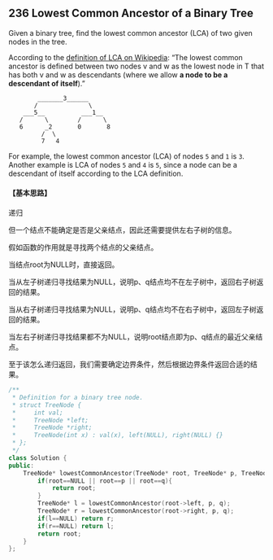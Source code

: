## 236 Lowest Common Ancestor of a Binary Tree

Given a binary tree, find the lowest common ancestor (LCA) of two given nodes in the tree.

According to the [definition of LCA on Wikipedia](https://en.wikipedia.org/wiki/Lowest_common_ancestor): “The lowest common ancestor is defined between two nodes v and w as the lowest node in T that has both v and w as descendants (where we allow **a node to be a descendant of itself**).”

```
        _______3______
       /              \
    ___5__          ___1__
   /      \        /      \
   6      _2       0       8
         /  \
         7   4

```

For example, the lowest common ancestor (LCA) of nodes `5` and `1` is `3`. Another example is LCA of nodes `5` and `4` is `5`, since a node can be a descendant of itself according to the LCA definition.

#### 【基本思路】

递归 

但一个结点不能确定是否是父亲结点，因此还需要提供左右子树的信息。

假如函数的作用就是寻找两个结点的父亲结点。

当结点root为NULL时，直接返回。

当从左子树递归寻找结果为NULL，说明p、q结点均不在左子树中，返回右子树返回的结果。

当从右子树递归寻找结果为NULL，说明p、q结点均不在右子树中，返回左子树返回的结果。

当左右子树递归寻找结果都不为NULL，说明root结点即为p、q结点的最近父亲结点。

至于该怎么递归返回，我们需要确定边界条件，然后根据边界条件返回合适的结果。

```c++
/**
 * Definition for a binary tree node.
 * struct TreeNode {
 *     int val;
 *     TreeNode *left;
 *     TreeNode *right;
 *     TreeNode(int x) : val(x), left(NULL), right(NULL) {}
 * };
 */
class Solution {
public:
    TreeNode* lowestCommonAncestor(TreeNode* root, TreeNode* p, TreeNode* q) {
        if(root==NULL || root==p || root==q){
        	return root;	
		}
		TreeNode* l = lowestCommonAncestor(root->left, p, q);
		TreeNode* r = lowestCommonAncestor(root->right, p, q);
		if(l==NULL)	return r;
		if(r==NULL)	return l;
		return root;
    }
};
```

